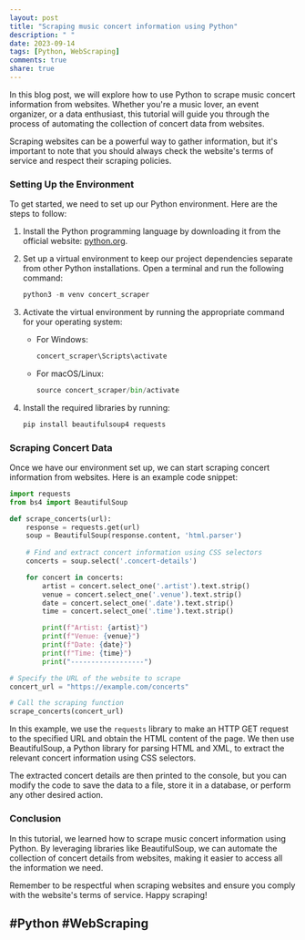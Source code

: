 ```yaml
---
layout: post
title: "Scraping music concert information using Python"
description: " "
date: 2023-09-14
tags: [Python, WebScraping]
comments: true
share: true
---
```


In this blog post, we will explore how to use Python to scrape music concert information from websites. Whether you're a music lover, an event organizer, or a data enthusiast, this tutorial will guide you through the process of automating the collection of concert data from websites.

Scraping websites can be a powerful way to gather information, but it's important to note that you should always check the website's terms of service and respect their scraping policies. 

### Setting Up the Environment

To get started, we need to set up our Python environment. Here are the steps to follow:

1. Install the Python programming language by downloading it from the official website: [python.org](https://www.python.org).

2. Set up a virtual environment to keep our project dependencies separate from other Python installations. Open a terminal and run the following command:

    ```python
    python3 -m venv concert_scraper
    ```

3. Activate the virtual environment by running the appropriate command for your operating system:

    - For Windows:
    
        ```python
        concert_scraper\Scripts\activate
        ```
    
    - For macOS/Linux:
    
        ```python
        source concert_scraper/bin/activate
        ```

4. Install the required libraries by running:

    ```python
    pip install beautifulsoup4 requests
    ```

### Scraping Concert Data

Once we have our environment set up, we can start scraping concert information from websites. Here is an example code snippet:

```python
import requests
from bs4 import BeautifulSoup

def scrape_concerts(url):
    response = requests.get(url)
    soup = BeautifulSoup(response.content, 'html.parser')
    
    # Find and extract concert information using CSS selectors
    concerts = soup.select('.concert-details')

    for concert in concerts:
        artist = concert.select_one('.artist').text.strip()
        venue = concert.select_one('.venue').text.strip()
        date = concert.select_one('.date').text.strip()
        time = concert.select_one('.time').text.strip()

        print(f"Artist: {artist}")
        print(f"Venue: {venue}")
        print(f"Date: {date}")
        print(f"Time: {time}")
        print("------------------")

# Specify the URL of the website to scrape
concert_url = "https://example.com/concerts"

# Call the scraping function
scrape_concerts(concert_url)
```

In this example, we use the `requests` library to make an HTTP GET request to the specified URL and obtain the HTML content of the page. We then use BeautifulSoup, a Python library for parsing HTML and XML, to extract the relevant concert information using CSS selectors.

The extracted concert details are then printed to the console, but you can modify the code to save the data to a file, store it in a database, or perform any other desired action.

### Conclusion

In this tutorial, we learned how to scrape music concert information using Python. By leveraging libraries like BeautifulSoup, we can automate the collection of concert details from websites, making it easier to access all the information we need.

Remember to be respectful when scraping websites and ensure you comply with the website's terms of service. Happy scraping!

## #Python #WebScraping